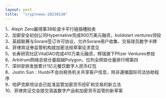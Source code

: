 ```yaml
---
layout: post
title:  "cryptnews-20230130"
---
```

1、Aleph Zero赢得第38轮波卡平行链插槽拍卖  
2、加密安全初创公司Hypernative完成900万美元融资，boldstart ventures领投  
3、英超联赛与Sorare签订许可协议，允许Sorare用户收集、交易球员数字卡牌  
4、菲律宾证券监管机构就加密法规草案征求意见  
5、长寿研究社区VitaDAO完成410万美元融资，辉瑞旗下Pfizer Ventures参投  
6、Arbitrum网络总锁仓量超越Polygon，位列全网锁仓量排行榜第四  
7、深圳安排发放累计1亿元餐饮数字人民币红包  
8、Justin Sun：Huobi不会向税务机关共享客户信息，除非遵循国际司法协助程序  
9、哈萨克斯坦议会已批准监管加密货币挖矿和交易的新立法  
10、菲律宾证交会提交涵盖数字产品和加密货币监管的新草案  
